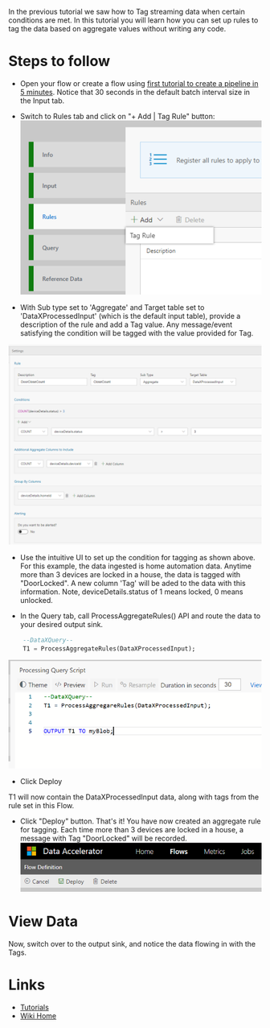 In the previous tutorial we saw how to Tag streaming data when certain conditions are met. In this tutorial you will learn how you can set up rules to tag the data based on aggregate values without writing any code. 

# Steps to follow 
* Open your flow or create a flow using [first tutorial to create a pipeline in 5 minutes](Creating-your-first-pipeline-in-5-minutes!). Notice that 30 seconds in the default batch interval size in the Input tab. 

* Switch to Rules tab and click on "+ Add | Tag Rule" button: <br/>
 ![New Rule](./tutorials/images/newtagrule.PNG)<br/>

* With Sub type set to 'Aggregate' and Target table set to 'DataXProcessedInput' (which is the default input table), provide a description of the rule and add a Tag value. Any message/event satisfying the condition will be tagged with the value provided for Tag. <br/>

 ![New Rule](./tutorials/images/aggrule.PNG)<br/>

* Use the intuitive UI to set up the condition for tagging as shown above. For this example, the data ingested is home automation data. Anytime more than 3 devices are locked in a house, the data is tagged with "DoorLocked". A new column 'Tag' will be aded to the data with this information. Note, deviceDetails.status of 1 means locked, 0 means unlocked.  

- In the Query tab, call ProcessAggregateRules() API and route the data to your desired output sink.

```sql
	--DataXQuery--
	T1 = ProcessAggregateRules(DataXProcessedInput);
```

 ![Rules Query](./tutorials/images/aggrulecode.PNG)
 - Click Deploy

T1 will now contain the DataXProcessedInput data, along with tags from the rule set in this Flow.

* Click "Deploy" button. That's it! You have now created an aggregate rule for tagging. Each time more than 3 devices are locked in a house, a message with Tag "DoorLocked" will be recorded. <br/>
 ![Deploy](./tutorials/images/Deploy.PNG)

# View Data
Now, switch over to the output sink, and notice the data flowing in with the Tags. 

# Links
* [Tutorials](Tutorials)
* [Wiki Home](Home) 